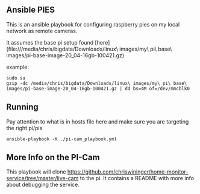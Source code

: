 Ansible PIES
-----------------

This is an ansible playbook for configuring raspberry pies on my local network as remote cameras.

It assumes the base pi setup found [here](file:///media/chris/bigdata/Downloads/linux\ images/my\ pi\ base\ images/pi-base-image-20_04-16gb-100421.gz)

example:

```
sudo su
gzip -dc /media/chris/bigdata/Downloads/linux\ images/my\ pi\ base\ images/pi-base-image-20_04-16gb-100421.gz | dd bs=4M of=/dev/mmcblk0
```

## Running

Pay attention to what is in hosts file here and make sure you are targeting the right pi/pis

```
ansible-playbook -K ./pi-cam_playbook.yml
```

## More Info on the PI-Cam

This playbook will clone https://github.com/chriswininger/home-monitor-service/tree/master/live-cam to the pi.
It contains a README with more info about debugging the service.
